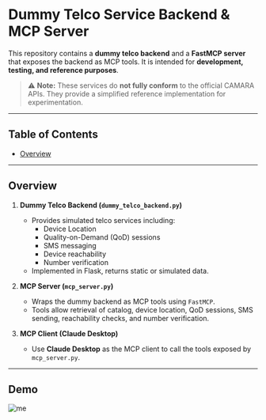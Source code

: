# Dummy Telco Service Backend & MCP Server

This repository contains a **dummy telco backend** and a **FastMCP server** that exposes the backend as MCP tools. It is intended for **development, testing, and reference purposes**.  

> ⚠️ **Note:** These services do **not fully conform** to the official CAMARA APIs. They provide a simplified reference implementation for experimentation.

---

## Table of Contents

- [Overview](#overview)

---

## Overview

1. **Dummy Telco Backend (`dummy_telco_backend.py`)**  
   - Provides simulated telco services including:
     - Device Location
     - Quality-on-Demand (QoD) sessions
     - SMS messaging
     - Device reachability
     - Number verification
   - Implemented in Flask, returns static or simulated data.

2. **MCP Server (`mcp_server.py`)**  
   - Wraps the dummy backend as MCP tools using `FastMCP`.
   - Tools allow retrieval of catalog, device location, QoD sessions, SMS sending, reachability checks, and number verification.
   
3. **MCP Client (Claude Desktop)**  
   - Use **Claude Desktop** as the MCP client to call the tools exposed by `mcp_server.py`.
---
## Demo

![me](https://github.com/KostasChar/MCP_test_telco/blob/main/camara_demo_test.gif)


